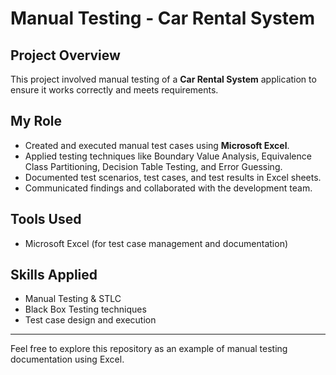# Manual Testing - Car Rental System

## Project Overview
This project involved manual testing of a **Car Rental System** application to ensure it works correctly and meets requirements.

## My Role
- Created and executed manual test cases using **Microsoft Excel**.  
- Applied testing techniques like Boundary Value Analysis, Equivalence Class Partitioning, Decision Table Testing, and Error Guessing.  
- Documented test scenarios, test cases, and test results in Excel sheets.  
- Communicated findings and collaborated with the development team.

## Tools Used
- Microsoft Excel (for test case management and documentation)

## Skills Applied
- Manual Testing & STLC  
- Black Box Testing techniques  
- Test case design and execution

---

Feel free to explore this repository as an example of manual testing documentation using Excel.

